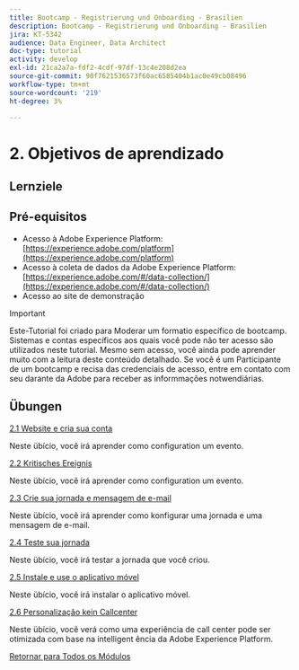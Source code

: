 ```yaml
---
title: Bootcamp - Registrierung und Onboarding - Brasilien
description: Bootcamp - Registrierung und Onboarding - Brasilien
jira: KT-5342
audience: Data Engineer, Data Architect
doc-type: tutorial
activity: develop
exl-id: 21ca2a7a-fdf2-4cdf-97df-13c4e208d2ea
source-git-commit: 90f7621536573f60ac6585404b1ac0e49cb08496
workflow-type: tm+mt
source-wordcount: '219'
ht-degree: 3%

---
```


# 2. Objetivos de aprendizado

## Lernziele

## Pré-equisitos

- Acesso à Adobe Experience Platform: [https://experience.adobe.com/platform](https://experience.adobe.com/platform)
- Acesso à coleta de dados da Adobe Experience Platform: [https://experience.adobe.com/#/data-collection/](https://experience.adobe.com/#/data-collection/)
- Acesso ao site de demonstração

>[!IMPORTANT]
>
>Este-Tutorial foi criado para Moderar um formatio específico de bootcamp. Sistemas e contas específicos aos quais você pode não ter acesso são utilizados neste tutorial. Mesmo sem acesso, você ainda pode aprender muito com a leitura deste conteúdo detalhado. Se você é um Participante de um bootcamp e recisa das credenciais de acesso, entre em contato com seu darante da Adobe para receber as informmações notwendiárias.

## Übungen

[2.1 Website e cria sua conta](./ex1.md)

Neste übício, você irá aprender como configuration um evento.

[2.2 Kritisches Ereignis](./ex2.md)

Neste übício, você irá aprender como configuration um evento.

[2.3 Crie sua jornada e mensagem de e-mail](./ex3.md)

Neste übício, você irá aprender como konfigurar uma jornada e uma mensagem de e-mail.

[2.4 Teste sua jornada](./ex4.md)

Neste übício, você irá testar a jornada que você criou.

[2.5 Instale e use o aplicativo móvel](./ex5.md)

Neste übício, você irá instalar o aplicativo móvel.

[2.6 Personalização kein Callcenter](./ex6.md)

Neste übício, você verá como uma experiência de call center pode ser otimizada com base na intelligent ência da Adobe Experience Platform.

[Retornar para Todos os Módulos](../../overview.md)
